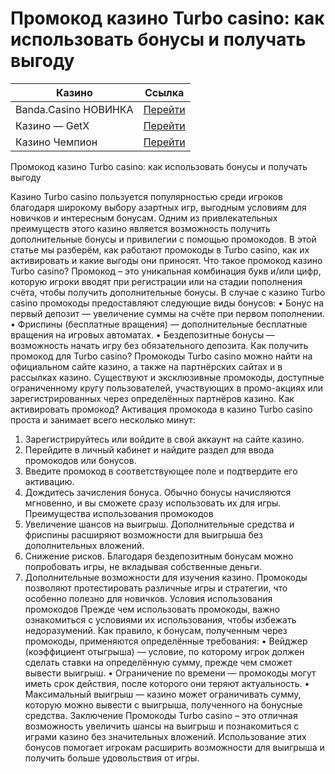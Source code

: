 # Промокод казино Turbo casino: как использовать бонусы и получать выгоду
| Казино                  | Ссылка                                                                                          |
|-------------------------|-------------------------------------------------------------------------------------------------|
| Banda.Casino НОВИНКА    | [Перейти](https://play-banda-one.com/df1b41920)                                                |
| Казино — GetX           | [Перейти](https://levelx.top/tcf31265f)                                                        |
| Казино Чемпион          | [Перейти](https://champslotskz2.com/pobeda/fortune-wheel/registration?p81750p305471p6b33)      |


Промокод казино Turbo casino: как использовать бонусы и получать выгоду

Казино Turbo casino пользуется популярностью среди игроков благодаря широкому выбору азартных игр, выгодным условиям для новичков и интересным бонусам. Одним из привлекательных преимуществ этого казино является возможность получить дополнительные бонусы и привилегии с помощью промокодов. В этой статье мы разберём, как работают промокоды в Turbo casino, как их активировать и какие выгоды они приносят.
Что такое промокод казино Turbo casino?
Промокод – это уникальная комбинация букв и/или цифр, которую игроки вводят при регистрации или на стадии пополнения счёта, чтобы получить дополнительные бонусы. В случае с казино Turbo casino промокоды предоставляют следующие виды бонусов:
•	Бонус на первый депозит — увеличение суммы на счёте при первом пополнении.
•	Фриспины (бесплатные вращения) — дополнительные бесплатные вращения на игровых автоматах.
•	Бездепозитные бонусы — возможность начать игру без обязательного депозита.
Как получить промокод для Turbo casino?
Промокоды Turbo casino можно найти на официальном сайте казино, а также на партнёрских сайтах и в рассылках казино. Существуют и эксклюзивные промокоды, доступные ограниченному кругу пользователей, участвующих в промо-акциях или зарегистрированных через определённых партнёров казино.
Как активировать промокод?
Активация промокода в казино Turbo casino проста и занимает всего несколько минут:
1.	Зарегистрируйтесь или войдите в свой аккаунт на сайте казино.
2.	Перейдите в личный кабинет и найдите раздел для ввода промокодов или бонусов.
3.	Введите промокод в соответствующее поле и подтвердите его активацию.
4.	Дождитесь зачисления бонуса. Обычно бонусы начисляются мгновенно, и вы сможете сразу использовать их для игры.
Преимущества использования промокодов
1.	Увеличение шансов на выигрыш. Дополнительные средства и фриспины расширяют возможности для выигрыша без дополнительных вложений.
2.	Снижение рисков. Благодаря бездепозитным бонусам можно попробовать игры, не вкладывая собственные деньги.
3.	Дополнительные возможности для изучения казино. Промокоды позволяют протестировать различные игры и стратегии, что особенно полезно для новичков.
Условия использования промокодов
Прежде чем использовать промокоды, важно ознакомиться с условиями их использования, чтобы избежать недоразумений. Как правило, к бонусам, полученным через промокоды, применяются определённые требования:
•	Вейджер (коэффициент отыгрыша) — условие, по которому игрок должен сделать ставки на определённую сумму, прежде чем сможет вывести выигрыш.
•	Ограничение по времени — промокоды могут иметь срок действия, после которого они теряют актуальность.
•	Максимальный выигрыш — казино может ограничивать сумму, которую можно вывести с выигрыша, полученного на бонусные средства.
Заключение
Промокоды Turbo casino – это отличная возможность увеличить шансы на выигрыш и познакомиться с играми казино без значительных вложений. Использование этих бонусов помогает игрокам расширить возможности для выигрыша и получить больше удовольствия от игры.

